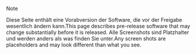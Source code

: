 > [!NOTE]
> <span data-ttu-id="b75a2-101">Diese Seite enthält eine Vorabversion der Software, die vor der Freigabe wesentlich ändern kann.</span><span class="sxs-lookup"><span data-stu-id="b75a2-101">This page describes pre-release software that may change substantially before it is released.</span></span> <span data-ttu-id="b75a2-102">Alle Screenshots sind Platzhalter und werden anders als was finden Sie unter.</span><span class="sxs-lookup"><span data-stu-id="b75a2-102">Any screen shots are placeholders and may look different than what you see.</span></span> 